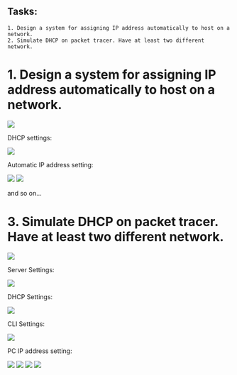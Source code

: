 ## Tasks:
```
1. Design a system for assigning IP address automatically to host on a network.
2. Simulate DHCP on packet tracer. Have at least two different network.
```
# 1. Design a system for assigning IP address automatically to host on a network.

<img src="01.PNG">

DHCP settings:

<img src="01dhcp.PNG">

Automatic IP address setting:

<img src="01ip.PNG">

<img src="01ip2.PNG">

and so on...


# 3. Simulate DHCP on packet tracer. Have at least two different network.

<img src="03.PNG">

Server Settings:

<img src="03ser1.PNG">

DHCP Settings:

<img src="03dhcp.PNG">

CLI Settings:

<img src="03cli.PNG">

PC IP address setting:

<img src="03pc0.PNG">
<img src="03pc1.PNG">
<img src="03pc3.PNG">
<img src="03pc4.PNG">